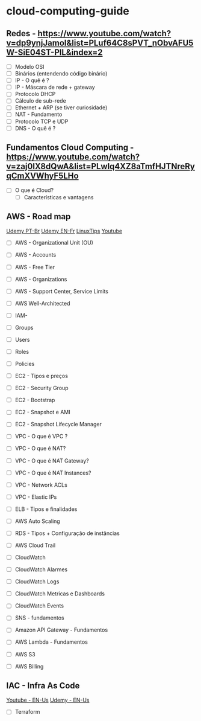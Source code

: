 # cloud-computing-guide

## Redes  - https://www.youtube.com/watch?v=dp9ynjJamoI&list=PLuf64C8sPVT_nObvAFU5W-SiE04ST-PlL&index=2

- [ ]  Modelo OSI 
- [ ]  Binários (entendendo código binário)
- [ ]  IP - O quê é ?
- [ ]  IP - Máscara de rede + gateway
- [ ]  Protocolo DHCP
- [ ]  Cálculo de sub-rede
- [ ]  Ethernet + ARP (se tiver curiosidade)
- [ ]  NAT - Fundamento
- [ ]  Protocolo TCP e UDP
- [ ]  DNS - O quê é ?

## Fundamentos Cloud Computing - https://www.youtube.com/watch?v=zaj0IX8dQwA&list=PLwlq4XZ8aTmfHJTNreRyqCmXVWhyF5LHo

- [ ] O que é Cloud?
    - [ ] Características e vantagens

## AWS - Road map  
[Udemy PT-Br](https://www.udemy.com/course/certificacao-aws-cloud-practitioner/)
[Udemy EN-Fr](https://www.udemy.com/course/aws-certified-cloud-practitioner-new/)
[LinuxTips](https://school.linuxtips.io/p/aws-expert)
[Youtube](https://www.youtube.com/watch?v=j6yImUbs4OA&list=PLOF5f9_x-OYUaqJar6EKRAonJNSHDFZUm)

- [ ] AWS - Organizational Unit (OU)
- [ ] AWS - Accounts
- [ ] AWS - Free Tier
- [ ] AWS - Organizations
- [ ] AWS - Support Center, Service Limits
- [ ] AWS Well-Architected
- [ ] IAM- 
- [ ] Groups
- [ ] Users 
- [ ] Roles
- [ ] Policies
- [ ] EC2 - Tipos e preços 
- [ ] EC2 - Security Group
- [ ] EC2 - Bootstrap
- [ ] EC2 - Snapshot e AMI
- [ ] EC2 - Snapshot Lifecycle Manager
- [ ] VPC - O que é VPC ?
- [ ] VPC - O que é NAT?
- [ ] VPC - O que é NAT Gateway?
- [ ] VPC - O que é NAT Instances?
- [ ] VPC - Network ACLs 
- [ ] VPC - Elastic IPs
- [ ] ELB - Tipos e finalidades
- [ ] AWS Auto Scaling
- [ ] RDS - Tipos + Configuração de instâncias
- [ ] AWS Cloud Trail
- [ ] CloudWatch
- [ ] CloudWatch Alarmes
- [ ] CloudWatch Logs
- [ ] CloudWatch Metricas e Dashboards
- [ ] CloudWatch Events
- [ ] SNS - fundamentos
- [ ] Amazon API Gateway - Fundamentos
- [ ] AWS Lambda - Fundamentos
- [ ] AWS S3
- [ ] AWS Billing


## IAC - Infra As Code 
[Youtube - EN-Us](https://www.youtube.com/watch?v=vwn77cUarTs&list=PL8HowI-L-3_9bkocmR3JahQ4Y-Pbqs2Nt)
[Udemy - EN-Us](https://www.udemy.com/course/terraform-on-aws-with-sre-iac-devops-real-world-demos/)

- [ ] Terraform
